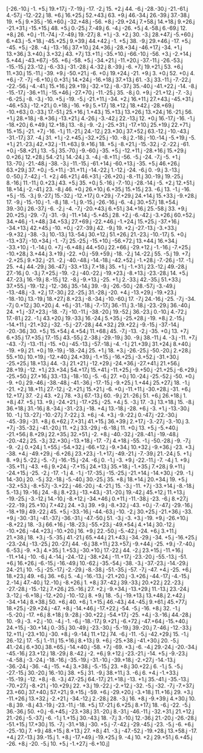 [-26.-10.j  -1. +5.j  19.+17.j  -7.-19.j -17. -2.j  15. +2.j  44. -6.j
 -28.-30.j -21.-61.j   4.-57.j -12.-22.j  18. +6.j  16.+25.j  52.+43.j
  63. +9.j  46.-34.j  26.-39.j  37.-38.j  19. +5.j   9.+35.j -16.+60.j
 -32.+48.j -56. +8.j -29.+24.j   7.+58.j  14.+18.j   9.+26.j -21.+31.j
 -15.+15.j  48. +5.j   0.-25.j   7.-49.j   6. -4.j -26. +5.j   4.-58.j
   6.-69.j  12. +8.j  26. +0.j -11.-74.j  -7.-49.j  19.-27.j   8. +1.j
  -3. +2.j  30. -3.j  28.+47.j  -5.+60.j   6.+43.j  -5.+18.j -45.+25.j
   9.+39.j  44.+42.j  -1. +5.j  38. -9.j  29.+46.j -17. +5.j -45. +5.j
 -28. -4.j -13.-16.j  37.+10.j  24.+36.j -28.+34.j -46.+17.j -34. +1.j
  13.+36.j   3.+40.j   3.+32.j  43. +7.j  13.+11.j -35.+10.j -66.-10.j
 -56. +3.j  -2.+14.j   5.+44.j -43.+67.j -55. +6.j -58. +5.j -34.+21.j
 -11.+20.j -37.-11.j -26.-53.j -15.-15.j  23.-12.j  -6.-33.j -31.-28.j
   4.-32.j   8.-39.j  -6. +7.j  19.+21.j  53. +6.j  11.+30.j  15.-11.j
 -39. +9.j -50.+21.j  -6. +0.j  19.+24.j -21. +9.j   3. +0.j  52. +0.j
   4. +6.j  -7. -7.j  -6.+10.j   0.+31.j  14.+24.j -16.+18.j  37.+13.j
  61. -3.j  33.-11.j  -7.-22.j -22.-56.j  -4.-41.j  15.+16.j  29.+19.j
 -32.+12.j  -8.-37.j  35.-40.j -41.+22.j -14. -8.j -15.-17.j -36.+11.j
 -15.+46.j -27.+70.j -11.-25.j  35. -8.j   0. +9.j -21.+12.j  -7. -3.j
  -6.-25.j  -8. -3.j -10. +5.j -19. -5.j -21.+11.j -34. +2.j  16.+11.j
  27.+43.j -45.+31.j -46.+53.j -12.+21.j   0.+18.j -16. +9.j   5.+17.j
  18.+12.j  18.+42.j -28.+69.j -10.+63.j   0.-33.j  17.-51.j  25.+16.j
   1.+43.j  15.+13.j  13.+26.j  13.+24.j  16.-21.j  56. +1.j  28.+18.j
  -8.+36.j -13.+21.j   4.-26.j  -3.-42.j  22.-13.j  12. +0.j  16.-17.j
 -16. -1.j -18.+20.j   6.+49.j  12.+18.j  13. -8.j  -9. -2.j -25.+31.j
 -17.+10.j  25.+19.j  22.+71.j  15.+15.j -21. +7.j -16. -1.j  11.-21.j
  24.-12.j  23.+30.j  37.+52.j  63.-12.j -10.-43.j -31.-17.j  37. -4.j
  31. +1.j  -2.+45.j -32.+25.j -10. -8.j   2.-18.j -10.-14.j  -5.+19.j
  -5. +1.j  21.-23.j  42.+32.j -11.+63.j   9.+16.j  18. +5.j  -8.+21.j
 -15.-32.j  -2.-22.j -61. +0.j -58.+21.j  13. -5.j  35.-70.j  -9.-60.j
 -35. +5.j -12.+11.j -28.+16.j  15.+29.j   0.+26.j  12.+28.j  54.-21.j
  14.-24.j   3. -4.j  -8.+11.j -56. -5.j -24. -7.j  -5. +1.j  13.-70.j
 -21.-48.j -38. -3.j -11.-15.j -61.+14.j -60.+13.j -35. +5.j  46.+26.j
  63.+29.j  37. +0.j  -5.+11.j -31.+11.j -14.-22.j   1.-12.j -24. -6.j
   0. -9.j   3.-13.j   0.-50.j   7.-42.j  -1. +2.j  46.+21.j  46.+31.j
 -26.+20.j  -8.-11.j  30.-19.j  19.-25.j   8.-16.j  11.-11.j   0.+23.j
  43. +5.j  35. +0.j   5.-16.j  -7.-10.j -28.-14.j  -5. +2.j  12.+51.j
  18.+14.j  -2.-41.j  23. -8.j  46. +0.j  26.+10.j   6.+35.j  15.+15.j
  23. -6.j  13. -1.j -16. +5.j -15. -3.j   9.-27.j  15.-32.j -12.+17.j
   0.+29.j  -7.+29.j  24.+14.j  15.+33.j  -9.+28.j  17. -9.j -15.-10.j
  -1. -8.j  18. -1.j   9.-15.j -26.-16.j  -6. -4.j  30.+57.j  18.+54.j
  39.-30.j  26.-37.j  -6. -2.j  -4. -7.j -20.+43.j   6.+51.j  34.+16.j
  25.-58.j  33. +9.j  20.+25.j -29. -7.j -31. -9.j -11.+14.j  -5.+45.j
  28. +2.j  -6.-42.j  -3.+26.j  60.+52.j  34.+46.j  -1.+48.j  34.+53.j
  27.+69.j -22.+46.j  -1.+24.j  15.+25.j -37.+16.j -34.+13.j  42.+45.j
 -10. +0.j -27.-39.j  42. -9.j  19. +2.j -27.-13.j  -3.+33.j  -9.+32.j
 -38. -3.j  10.-13.j  13.-54.j  30.+12.j  51.+26.j  21.-23.j -10.-17.j
   5. +0.j -13.+37.j -10.+34.j  -1. -7.j  25.-25.j -15.+10.j -56.+72.j
  13.+44.j  16.+34.j -33.+10.j  -1.-14.j   0. +7.j  -6.+48.j  44.+50.j
  22.+66.j -29.+12.j  -1.-16.j  -7.+25.j -10.+28.j   3.+44.j   3.+19.j
 -22. +0.j -59.+59.j -18. -2.j  14.-22.j  55. -5.j  19. +7.j  -2.+25.j
   9.+32.j -21. -2.j -40.-48.j -14.-18.j -42.+52.j  -1.+28.j  -7.-26.j
 -17. -1.j  25. +4.j  44.-29.j  36.-47.j -33.+13.j   7.+18.j  35. +1.j
  -1.+31.j  23.-12.j  49.-28.j  27.-16.j   0. -3.j   7.+25.j -19. -2.j
 -40.-22.j -19.+23.j  -8.+13.j -23.-28.j  14. +5.j  47.-23.j  16.-19.j
   8.-15.j  12. -8.j  -9.+13.j -25. +1.j   2.-33.j  42.-35.j  51.+33.j
  37.+55.j -19.-12.j -12.-36.j  35.-14.j  39. -9.j -26.-50.j -28.-57.j
  -3.-49.j -13.-48.j  -3. +2.j  17.-30.j  22.-25.j  31.-28.j -20. +4.j
 -13.+29.j -19.+23.j -18.-10.j  13.-19.j  18.+27.j   8.+23.j  -8.-34.j
 -10.-60.j  17. -7.j  24.-16.j -25. -7.j -34. -7.j   0.+12.j  30.+20.j
   4. +6.j -31.-18.j  -7.-17.j  36.-11.j   3.-18.j -23.-29.j  36.-40.j
  24. +1.j -37.+23.j -18. -7.j -10.-11.j -38.-20.j  19.-52.j  36.-23.j
   0.-10.j   4.-72.j  17.-81.j  22. -1.j  43.+20.j  19.-33.j  16.-24.j
   5.+35.j -25.+28.j -19. +8.j   2.-15.j -14.+11.j -21.+32.j -32. -5.j
 -27.-28.j  44.+32.j  29.+22.j  -9.-15.j -37.-14.j -20.-36.j  30. +5.j
  15.+54.j   4.+54.j  11.+68.j  45. -7.j -13. -2.j -35. +0.j  13. +7.j
   6.+35.j  17.+35.j  17.-15.j  43.-55.j   2.-38.j -29.-19.j  30. -9.j
  38.-11.j   4. -3.j -11. +7.j -43. -7.j -13.-11.j -15. +0.j -45.-13.j
 -57.-18.j  -4. -1.j  21.+39.j  31.+24.j   8.+40.j -19. +9.j  21. +0.j
  19.-19.j -18.-24.j  25. +1.j  18. +3.j -26.-25.j -50.-20.j   2.+28.j
  55.+10.j  10.+19.j -12.+40.j  24.+39.j  -1.+15.j -16.+25.j  -3.+52.j
 -31.+30.j -25.+25.j  18.+13.j  44. -3.j  21.+21.j -12.+29.j -24.+36.j
 -27.+41.j  21.+56.j  28.+19.j -12. +1.j  23.+34.j  54.+17.j  15.+41.j
 -11.+25.j  -9.+50.j -21.+25.j  -6.+29.j -25.+50.j  27.+16.j  33.-13.j
 -18.-10.j  -5. -6.j  27. +0.j  10.-24.j -25.-52.j -50. +0.j  -9. +0.j
  29.-46.j -38.-48.j -41.-36.j -17.-15.j  -9.+25.j   1.+44.j  25.+27.j
  18. -1.j -21. +2.j  18.+11.j  27.-12.j  -2.+21.j  15.+21.j  -6. +0.j
 -11.+11.j -30.+28.j -31. +6.j  12.+17.j  37. -2.j  43. +2.j  78. +3.j
  67.-13.j  60. -9.j  21.-26.j  51. +6.j  26.+18.j   1. +8.j  47. +5.j
  13. +9.j -24.+21.j -17.+25.j -25. +4.j   5. -3.j  17. -3.j  13.+18.j
  15. -8.j  36.+18.j  31.-16.j   8.-34.j -31.-23.j -18. +4.j  13.-18.j
 -28. +6.j  -3. +1.j -13.-30.j  10. -1.j  13.-27.j -10.-27.j   7.-22.j
   3. +6.j  -4. +3.j  -9.-22.j   0.-47.j -22.-30.j -45.-39.j -31. +8.j
   6.+62.j   7.+31.j  41.+15.j  36.+39.j   2.+17.j  -3.-27.j  -3.-10.j
   3. +7.j -35.-32.j -41.-20.j  11. +2.j  33.-29.j  -6.-18.j  11. +0.j
  13. +5.j  -5.+40.j -21.+56.j   8.+29.j  22.+35.j  32.+51.j  -2. +8.j
 -40.-32.j -28.-41.j -19.-48.j -20.-42.j  25. -3.j  32.+30.j -13.+18.j
 -17. -7.j   4.+18.j -55. -1.j -50.-28.j  -9. -7.j  -9. -2.j   0.+24.j
   1.+55.j -54.+32.j -66.+12.j  -9.+34.j  10.+32.j  -9.+36.j -23. +3.j
 -38. +4.j -49.+29.j  -6.+26.j  23.+23.j  -1.+17.j -49.-21.j  -7.-39.j
  21.-24.j   5. +1.j   8. +9.j   5.-22.j  -5. -7.j -16.-15.j -24. -6.j
   0. -1.j  -3. +9.j -22.-11.j  -7. -4.j   1. +9.j -35.+11.j -43. +6.j
   9.+24.j  -7.+15.j  24.+13.j  35.+18.j  -1.+35.j   7.+28.j   9.+11.j
 -24.+15.j -25. -2.j -17. -1.j   4. -1.j -17.-35.j -15.-25.j -21.+14.j
 -14.+30.j -29. -1.j  14.-30.j  20. -5.j  32.-18.j  -5.-40.j  30.-25.j
  35. +8.j  18.+14.j  20.+34.j  19. +5.j -32.+53.j  -8.+57.j  -3.+22.j
 -46.-20.j  -4.-21.j  15. -3.j -11. +7.j -33.+14.j  -8.-18.j   5.-13.j
  19.-16.j  24. -8.j   8.+23.j -13.+43.j -31.-20.j  19.-42.j  45.+12.j
  11.+13.j -19.-25.j  -3.-12.j  14.-10.j  -8.+12.j -34.+46.j   0.+11.j
 -11.-38.j -23. -6.j   8.+27.j -22.-19.j  25.+10.j   7.+42.j  24. +3.j
  39. +9.j  -8.+32.j -43. +0.j  -7.-47.j -29.-16.j -18.+19.j  49.-22.j
  45. +5.j -33.-16.j -44.-63.j -10. -2.j  30.+25.j -21.+36.j -33. +9.j
 -30.-31.j -41.-37.j -36.-31.j -47.-50.j  51. -3.j  -3. +3.j -19. +9.j
 -26.+10.j  -8.+22.j  18. -3.j  66.+16.j -18.-23.j -55.+23.j -49.+54.j
   4.+14.j  30.-12.j -10.+26.j -44.+23.j -10.+20.j  16. +9.j  22.-50.j
  -5.-42.j -24. +6.j   3.+11.j  21.+38.j  18. +3.j  -5.-35.j  41.-21.j
  65.+44.j  21.+43.j -34.-29.j -34. +5.j -16.+25.j -23.-24.j -13.-25.j
  20.-27.j  44. -6.j  38.+11.j  23.+57.j  -9.+44.j -25. +9.j  -7.-40.j
   6.-53.j  -9. +3.j   4.+35.j   1.+53.j -30.+10.j  17.-22.j  44. -2.j
  23.+15.j -11.+16.j -11.+14.j -10. -6.j   4.-14.j -24.-12.j -38.+24.j
 -11.+17.j -23.-20.j -55.-13.j -51. +6.j  16.+26.j  -6.-15.j -16.-49.j
  10.-62.j -35.-54.j -38. -3.j -37.-23.j -14.-29.j  24.-21.j  10. -5.j
 -25.-17.j  -2.-29.j  -8.-38.j -51.-35.j -57. -7.j -47. +4.j -25. +6.j
  18.+23.j  49. +6.j  36. +6.j   5. -4.j -16.-13.j -21.+20.j  -3.+26.j
 -44.-17.j  -4.-15.j   2.-14.j  47.-40.j  12.-10.j  -8.+26.j   1. +8.j
  37.-42.j  39.-33.j  20.+22.j  22.-23.j -27.-28.j -15.-12.j   7.+26.j
  25.-16.j  27. +2.j  -9.+34.j -13.+29.j  11.-13.j  23.-24.j   3.-12.j
  -6.+18.j -12.+20.j -10.-12.j   8. +9.j  18. -5.j -19.+13.j  13.+48.j
   2.+42.j -34.+14.j   8.+38.j  50. +6.j  40. +6.j   1.+15.j  46.-43.j
  44.-45.j   9.+61.j  45.+77.j  18.+25.j -29.+24.j -47. +8.j -14.+46.j
 -17.+22.j -54. -5.j -16. +8.j  32. -1.j  -5.-20.j -17. +6.j   8.+18.j
   9.-28.j -30.+22.j -54.+17.j -25. +4.j  -3.-16.j  44.-28.j  10. -9.j
  -3. +2.j -10. -4.j  -1. -6.j -18.-17.j   9.+21.j  -6.+72.j -47.+64.j
 -15.+40.j  24.+15.j -30.+14.j   0.-35.j  30.-49.j -23.-30.j  -5.-19.j
  39.-20.j   7.-46.j -12.-33.j  12.+11.j -23.+10.j -30. +8.j  -9.-14.j
  11.+12.j  74. -6.j -11. -5.j -42.+29.j  15. -1.j  26.-12.j  17. -5.j
   1.-11.j  15.+16.j   8.+13.j   9. +6.j -25.+38.j -41.+30.j  20. -5.j
  41.-24.j   6.+30.j  38.+65.j -14.+40.j -58. +7.j -69. +3.j  -6. -4.j
  29.-24.j -20.-34.j -45.-16.j  23.+12.j  18.-29.j   8.-42.j  -2. +6.j
   9.+12.j -23.-21.j -14. +5.j  -9.-23.j  -4.-58.j  -3.-24.j -18.-16.j
 -35.-19.j -31.-10.j -39.+18.j  -2.+27.j -14.-13.j -36.-24.j -36. -4.j
 -15. +4.j   3.+38.j  -5.-15.j  23. +8.j  30.+22.j   6. -1.j   5. -5.j
 -27.-15.j  30.-20.j  16.-10.j  38. +5.j  31. -9.j  38.+11.j   3. -6.j
   6. +4.j  -1.+33.j -15.-19.j -12. +8.j  -8. -3.j  47.-25.j  64.-17.j
  21.+18.j -13. +1.j  35.-41.j -35.-13.j -70.+27.j  -8.+21.j -10.+29.j
  22. +3.j  19.-22.j  -2.+12.j -32. -5.j -32. -7.j  -7.+37.j  23.+60.j
  37.+40.j  57.+21.j   9.+15.j -59. +6.j -29.+20.j  -3.+18.j  11.+16.j
  29. +3.j -11.+26.j  13.+32.j  -2.+21.j -34.-12.j   2.-28.j  28. -3.j
  16. +8.j  -9.+39.j   4.+30.j  10. -8.j  39. -8.j  43.-19.j -23.-11.j
 -18. +5.j  17.-21.j   6.+25.j   8.+17.j  18. -6.j -22. -5.j  36.-36.j
  50. +0.j  -6.+45.j -23.+38.j  31.-20.j   8.-31.j -46.-11.j -32.+31.j
  21.+12.j  21.-26.j  -5.-37.j  -6. -1.j   1.+15.j  30.-43.j  18. -7.j
   3.-10.j  12.-36.j  21.-20.j -26.-28.j -51.+15.j  17.+30.j  15. -7.j
 -31.+18.j -30. +5.j  -7.-42.j -29.-45.j -23. -5.j  -6. +6.j -25.-10.j
   7. +9.j  48.+15.j   8.+13.j  27. +8.j  41. -3.j -47.-52.j -19.+28.j
  13.+58.j -17. +4.j  27.-13.j  39.-15.j   1. +8.j -17.+49.j -19.+25.j
   9. -4.j  10. +2.j  29.+51.j   6.+45.j -26. +8.j -20. -5.j  10. +5.j
  -1.+27.j  -6.+10.j]